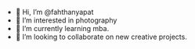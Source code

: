 - 👋 Hi, I’m @fahthanyapat
- 👀 I’m interested in photography
- 🌱 I’m currently learning mba.
- 💞️ I’m looking to collaborate on new creative projects.
